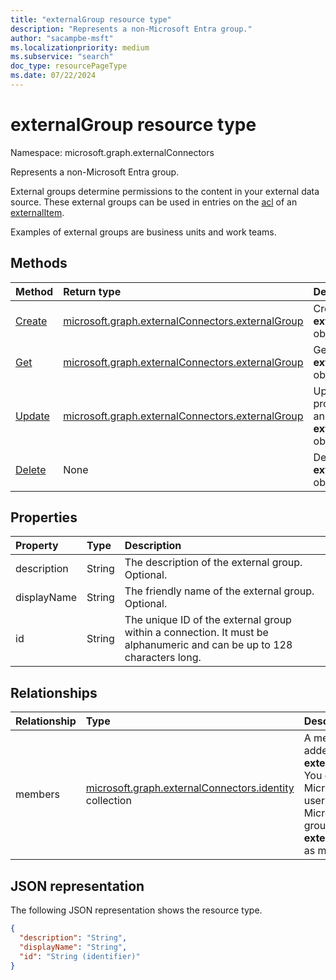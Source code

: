 ```yaml
---
title: "externalGroup resource type"
description: "Represents a non-Microsoft Entra group."
author: "sacampbe-msft"
ms.localizationpriority: medium
ms.subservice: "search"
doc_type: resourcePageType
ms.date: 07/22/2024
---
```


# externalGroup resource type

Namespace: microsoft.graph.externalConnectors

Represents a non-Microsoft Entra group.

External groups determine permissions to the content in your external data source. These external groups can be used in entries on the [acl](../resources/externalconnectors-externalitem.md) of an [externalItem](../resources/externalconnectors-externalitem.md).

Examples of external groups are business units and work teams.

## Methods

|Method|Return type|Description|
|:---|:---|:---|
|[Create](../api/externalconnectors-externalconnection-post-groups.md)|[microsoft.graph.externalConnectors.externalGroup](../resources/externalconnectors-externalgroup.md)|Create a new **externalGroup** object.|
|[Get](../api/externalconnectors-externalgroup-get.md)|[microsoft.graph.externalConnectors.externalGroup](../resources/externalconnectors-externalgroup.md)|Get an **externalGroup** object.|
|[Update](../api/externalconnectors-externalgroup-update.md)|[microsoft.graph.externalConnectors.externalGroup](../resources/externalconnectors-externalgroup.md)|Update the properties of an **externalGroup** object.|
|[Delete](../api/externalconnectors-externalgroup-delete.md)|None|Delete an **externalGroup** object.|

## Properties

| Property    | Type   | Description                                                                                                              |
|:------------|:-------|:-------------------------------------------------------------------------------------------------------------------------|
| description | String | The description of the external group. Optional.      |
| displayName | String | The friendly name of the external group. Optional.                                                                       |
| id          | String | The unique ID of the external group within a connection. It must be alphanumeric and can be up to 128 characters long. |  

## Relationships

| Relationship | Type                                                                  | Description                                               |
|:-------------|:----------------------------------------------------------------------|:----------------------------------------------------------|
| members      | [microsoft.graph.externalConnectors.identity](../resources/externalconnectors-identity.md) collection | A member added to an **externalGroup**. You can add Microsoft Entra users, Microsoft Entra groups, or an **externalGroup** as members. |

## JSON representation
The following JSON representation shows the resource type.
<!-- {
  "blockType": "resource",
  "keyProperty": "id",
  "@odata.type": "microsoft.graph.externalConnectors.externalGroup",
  "baseType": "microsoft.graph.entity",
  "openType": false
}
-->
``` json
{
  "description": "String",
  "displayName": "String",
  "id": "String (identifier)"
}
```
